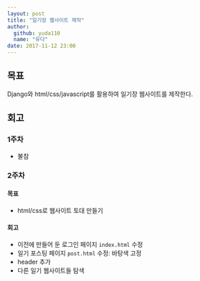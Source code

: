 ```yaml
---
layout: post
title: "일기장 웹사이트 제작"
author: 
  github: yuda110
  name: "유다"
date: 2017-11-12 23:00
---
```


## 목표
Django와 html/css/javascript를 활용하여 일기장 웹사이트를 제작한다.

## 회고
### 1주차
- 불참

### 2주차
#### 목표
- html/css로 웹사이트 토대 만들기 

#### 회고
- 이전에 만들어 둔 로그인 페이지 `index.html` 수정
- 일기 포스팅 페이지 `post.html` 수정: 바탕색 고정
- header 추가
- 다른 일기 웹사이트들 탐색